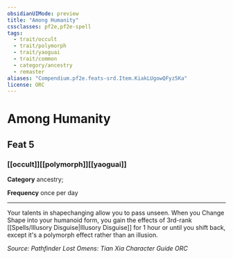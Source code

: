 ```yaml
---
obsidianUIMode: preview
title: "Among Humanity"
cssclasses: pf2e,pf2e-spell
tags:
  - trait/occult
  - trait/polymorph
  - trait/yaoguai
  - trait/common
  - category/ancestry
  - remaster
aliases: "Compendium.pf2e.feats-srd.Item.KiakLUgowQFyz5Ka"
license: ORC
---
```

# Among Humanity
## Feat 5
### [[occult]][[polymorph]][[yaoguai]]

**Category** ancestry; 




**Frequency** once per day

* * *

Your talents in shapechanging allow you to pass unseen. When you Change Shape into your humanoid form, you gain the effects of 3rd-rank [[Spells/Illusory Disguise|Illusory Disguise]] for 1 hour or until you shift back, except it's a polymorph effect rather than an illusion.

*Source: Pathfinder Lost Omens: Tian Xia Character Guide*
*ORC*